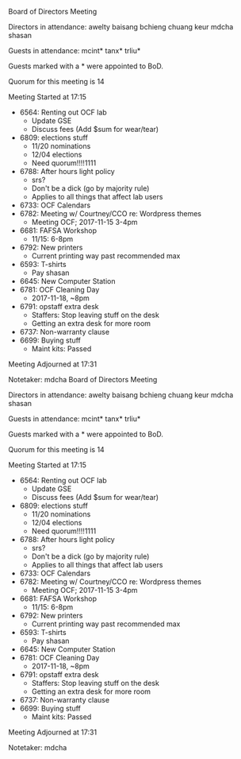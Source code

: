Board of Directors Meeting

Directors in attendance:
awelty
baisang
bchieng
chuang
keur
mdcha
shasan

Guests in attendance:
mcint*
tanx*
trliu*

Guests marked with a * were appointed to BoD.

Quorum for this meeting is 14

Meeting Started at 17:15

* 6564: Renting out OCF lab
  - Update GSE
  - Discuss fees (Add $sum for wear/tear)
* 6809: elections stuff
  - 11/20 nominations
  - 12/04 elections
  - Need quorum!!!!1111
* 6788: After hours light policy
  - srs?
  - Don't be a dick (go by majority rule)
  - Applies to all things that affect lab users
* 6733: OCF Calendars
* 6782: Meeting w/ Courtney/CCO re: Wordpress themes
  - Meeting OCF; 2017-11-15 3-4pm
* 6681: FAFSA Workshop
  - 11/15: 6-8pm
* 6792: New printers
  - Current printing way past recommended max
* 6593: T-shirts
  - Pay shasan
* 6645: New Computer Station
* 6781: OCF Cleaning Day
  - 2017-11-18, ~8pm
* 6791: opstaff extra desk
  - Staffers: Stop leaving stuff on the desk
  - Getting an extra desk for more room
* 6737: Non-warranty clause
* 6699: Buying stuff
  - Maint kits: Passed

Meeting Adjourned at 17:31

Notetaker: mdcha
Board of Directors Meeting

Directors in attendance:
awelty
baisang
bchieng
chuang
keur
mdcha
shasan

Guests in attendance:
mcint*
tanx*
trliu*

Guests marked with a * were appointed to BoD.

Quorum for this meeting is 14

Meeting Started at 17:15

* 6564: Renting out OCF lab
  - Update GSE
  - Discuss fees (Add $sum for wear/tear)
* 6809: elections stuff
  - 11/20 nominations
  - 12/04 elections
  - Need quorum!!!!1111
* 6788: After hours light policy
  - srs?
  - Don't be a dick (go by majority rule)
  - Applies to all things that affect lab users
* 6733: OCF Calendars
* 6782: Meeting w/ Courtney/CCO re: Wordpress themes
  - Meeting OCF; 2017-11-15 3-4pm
* 6681: FAFSA Workshop
  - 11/15: 6-8pm
* 6792: New printers
  - Current printing way past recommended max
* 6593: T-shirts
  - Pay shasan
* 6645: New Computer Station
* 6781: OCF Cleaning Day
  - 2017-11-18, ~8pm
* 6791: opstaff extra desk
  - Staffers: Stop leaving stuff on the desk
  - Getting an extra desk for more room
* 6737: Non-warranty clause
* 6699: Buying stuff
  - Maint kits: Passed

Meeting Adjourned at 17:31

Notetaker: mdcha
